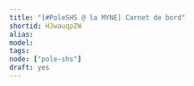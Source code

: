 ```yaml
---
title: "[#PoleSHS @ la MYNE] Carnet de bord"
shortid: HJwauqpZW
alias:
model:
tags:
node: ["pole-shs"]
draft: yes
---
```

